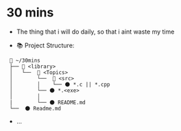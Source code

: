 # 30 mins 

- The thing that i will do daily, so that i aint waste my time 

- 📚 Project Structure:
```
 📂 ~/30mins
 ├── 📂 <library>
 │	 └──  📂 <Topics>
 │        └──  📂 <src>
 │        │    └── 🌑 *.c || *.cpp
 │        └── 🌑 *.<exe>
 │        │
 |        └── 🌑 README.md
 └──  🌑 Readme.md
```

- ...